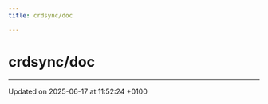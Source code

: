```yaml
---
title: crdsync/doc

---
```


# crdsync/doc








-------------------------------

Updated on 2025-06-17 at 11:52:24 +0100
